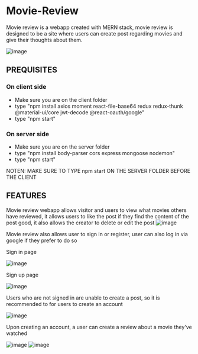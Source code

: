 # Movie-Review
Movie review is a webapp created with MERN stack, movie review is designed to be a site where users can create post regarding movies and give their thoughts about them. 

![image](https://user-images.githubusercontent.com/64679607/201264150-fa558a07-5a68-43ba-b23c-d6dd4e9a68f1.png)

## PREQUISITES

### On client side
- Make sure you are on the client folder
- type "npm install axios moment react-file-base64 redux redux-thunk @material-ui/core jwt-decode @react-oauth/google"
- type "npm start"

### On server side
- Make sure you are on the server folder
- type "npm install body-parser cors express mongoose nodemon"
- type "npm start"

NOTEN: MAKE SURE TO TYPE npm start ON THE SERVER FOLDER BEFORE THE CLIENT

## FEATURES

Movie review webapp allows visitor and users to view what movies others have reviewed, it allows users to like the post if they find the content of the post good, it also allows the creator to delete or edit the post
![image](https://user-images.githubusercontent.com/64679607/201264675-0397915a-0dde-4369-b573-a0b810514850.png)


Movie review also allows user to sign in or register, user can also log in via google if they prefer to do so

Sign in page

![image](https://user-images.githubusercontent.com/64679607/201264824-00b03f07-c372-43d8-9823-6b2d246f6eea.png)

Sign up page

![image](https://user-images.githubusercontent.com/64679607/201264985-7f82260e-a4ab-42d7-aa94-d99b9f589711.png)

Users who are not signed in are unable to create a post, so it is recommended to for users to create an account

![image](https://user-images.githubusercontent.com/64679607/201265052-3fca65f0-4023-4c47-93c6-da8dfa14935a.png)


Upon creating an account, a user can create a review about a movie they've watched

![image](https://user-images.githubusercontent.com/64679607/201265120-e2c95f00-6a83-446f-a01c-efad3f725968.png)
![image](https://user-images.githubusercontent.com/64679607/201265158-a679ea96-85c9-4b2b-86d2-709854a10ed3.png)



